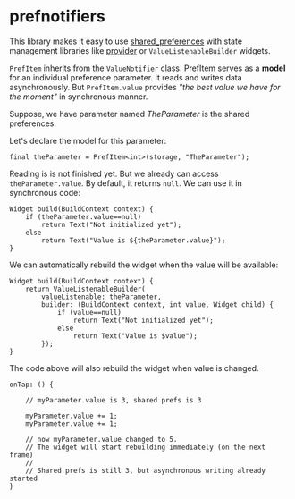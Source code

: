 # prefnotifiers

This library makes it easy to use [shared_preferences](https://pub.dev/packages/shared_preferences) with
state management libraries like [provider](https://pub.dev/packages/provider) or `ValueListenableBuilder` widgets.

`PrefItem` inherits from the `ValueNotifier` class. PrefItem serves as a **model** for an individual preference
parameter. It reads and writes data asynchronously. But `PrefItem.value` provides *"the best value we have for the moment"* in synchronous manner.

Suppose, we have parameter named *TheParameter* is the shared preferences.

Let's declare the model for this parameter:

```
final theParameter = PrefItem<int>(storage, "TheParameter");
```

Reading is is not finished yet. But we already can access `theParameter.value`. By default, it returns `null`.
We can use it in synchronous code:

```
Widget build(BuildContext context) {
    if (theParameter.value==null)
        return Text("Not initialized yet");
    else
        return Text("Value is ${theParameter.value}");
}
```

We can automatically rebuild the widget when the value will be available:

```
Widget build(BuildContext context) {
    return ValueListenableBuilder(
        valueListenable: theParameter,
        builder: (BuildContext context, int value, Widget child) {
            if (value==null)
                return Text("Not initialized yet");
            else
                return Text("Value is $value");
        });
}
```

The code above will also rebuild the widget when value is changed.

```
onTap: () {

    // myParameter.value is 3, shared prefs is 3

    myParameter.value += 1;
    myParameter.value += 1;

    // now myParameter.value changed to 5.
    // The widget will start rebuilding immediately (on the next frame)
    //
    // Shared prefs is still 3, but asynchronous writing already started
}
```
